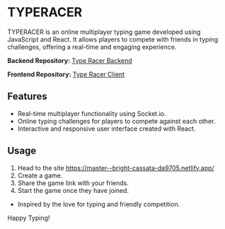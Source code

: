 # TYPERACER

TYPERACER is an online multiplayer typing game developed using JavaScript and React. It allows players to compete with friends in typing challenges, offering a real-time and engaging experience.

**Backend Repository:** [Type Racer Backend](https://github.com/mdxaasil/type-racer-backend/)

**Frontend Repository:** [Type Racer Client](https://github.com/mdxaasil/type-racer-client/)

## Features

- Real-time multiplayer functionality using Socket.io.
- Online typing challenges for players to compete against each other.
- Interactive and responsive user interface created with React.

## Usage

1. Head to the site https://master--bright-cassata-da9705.netlify.app/
2. Create a game.
3. Share the game link with your friends.
4. Start the game once they have joined.

- Inspired by the love for typing and friendly competition.

Happy Typing!
